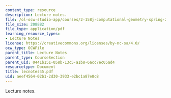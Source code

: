 ```yaml
---
content_type: resource
description: Lecture notes.
file: /ol-ocw-studio-app/courses/2-158j-computational-geometry-spring-2003/aeef456402b12d303933e2bc1a87e8c8_lecnotes45.pdf
file_size: 208882
file_type: application/pdf
learning_resource_types:
- Lecture Notes
license: https://creativecommons.org/licenses/by-nc-sa/4.0/
ocw_type: OCWFile
parent_title: Lecture Notes
parent_type: CourseSection
parent_uid: 0441b151-058b-13c5-a1b8-6acc7ec05ad4
resourcetype: Document
title: lecnotes45.pdf
uid: aeef4564-02b1-2d30-3933-e2bc1a87e8c8
---
```

Lecture notes.